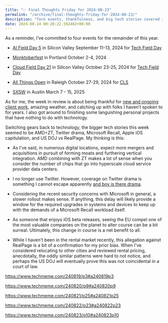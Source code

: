 ```yaml
---
title: "✅ Final Thoughts Friday for 2024-08-23"
permalink: "/archive/final-thoughts-friday-for-2024-08-23/"
description: "Tech events, thankfulness, and big tech stories covered in this edition."
date: 2024-08-24 00:20:22.592482+00:00
---
```


<p>As a reminder, I’ve committed to four events for the remainder of this year.</p><ul><li><p><a target="_blank" rel="noopener" href="https://techfieldday.com/event/aifd5/">AI Field Day 5</a> in Silicon Valley September 11-13, 2024 for <a target="_blank" rel="noopener" href="https://techfieldday.com/events/">Tech Field Day</a></p></li><li><p><a target="_blank" rel="noopener" href="https://monktoberfest.com/">Monktoberfest</a> in Portland October 2-4, 2024</p></li><li><p><a target="_blank" rel="noopener" href="https://techfieldday.com/event/cfd21/">Cloud Field Day 21</a> in Silicon Valley October 23-25, 2024 for <a target="_blank" rel="noopener" href="https://techfieldday.com/events/">Tech Field Day</a></p></li><li><p><a target="_blank" rel="noopener" href="https://2024.allthingsopen.org/">All Things Open</a> in Raleigh October 27-29, 2024 for <a target="_blank" rel="noopener" href="https://allthingsopen.org/events/community-leadership-summit-cls-2">CLS</a></p></li><li><p><a target="_blank" rel="noopener" href="https://sxsw.com/">SXSW</a> in Austin March 7 - 15, 2025</p></li></ul><p>As for me, the week in review is about being thankful for <a target="_blank" rel="noopener noreferrer nofollow" href="https://cuthrell.consulting/services/">new and ongoing client work</a>, amazing weather, and catching up with folks I haven’t spoken to for years. I also got around to finishing some languishing personal projects that have nothing to do with technology.</p><p>Switching gears back to technology, the bigger tech stories this week seemed to be AMD+ZT, Twitter drama, Microsoft Recall, Apple iOS capitulation, and US DOJ vs RealPage. My thinking is this:</p><ul><li><p>As I've said, in numerous digital locations, expect more mergers and acquisitions in pursuit of forming moats and furthering vertical integration. AMD combining with ZT makes a lot of sense when you consider the number of chips that go into hyperscale cloud service provider data centers.</p></li><li><p>I no longer use Twitter. However, coverage on Twitter drama is something I cannot escape apparently <a target="_blank" rel="noopener noreferrer nofollow" href="https://www.techmeme.com/240822/p1#a240822p1">and boy is there drama</a>.</p></li><li><p>Considering the recent security concerns with Microsoft in general, a slower rollout makes sense. If anything, this delay will likely provide a window for the required upgrades in systems and devices to keep up with the demands of a Microsoft Recall workload itself.</p></li><li><p>As someone that enjoys iOS beta releases, seeing the EU compel one of the most valuable companies on the planet to alter course can be a bit surreal. Ultimately, this change in course is a net benefit to all.</p></li><li><p>While I haven't been in the rental market recently, this allegation against RealPage is a bit of a confirmation for my prior bias. When I've considered relocating to other cities and reviewed rental pricing, anecdotally, the oddly similar patterns were hard to not notice, and perhaps the US DOJ will eventually prove this was not coincidental in a court of law.</p></li></ul><p><a target="_blank" rel="noopener noreferrer nofollow" href="https://www.techmeme.com/240819/p3#a240819p3">https://www.techmeme.com/240819/p3#a240819p3</a></p><p><a target="_blank" rel="noopener noreferrer nofollow" href="https://www.techmeme.com/240820/p9#a240820p9">https://www.techmeme.com/240820/p9#a240820p9</a></p><p><a target="_blank" rel="noopener noreferrer nofollow" href="https://www.techmeme.com/240821/p25#a240821p25">https://www.techmeme.com/240821/p25#a240821p25</a></p><p><a target="_blank" rel="noopener noreferrer nofollow" href="https://www.techmeme.com/240822/p23#a240822p23">https://www.techmeme.com/240822/p23#a240822p23</a></p><p><a target="_blank" rel="noopener noreferrer nofollow" href="https://www.techmeme.com/240823/p10#a240823p10">https://www.techmeme.com/240823/p10#a240823p10</a></p><p></p><p></p><p></p><p></p><p></p><p></p>